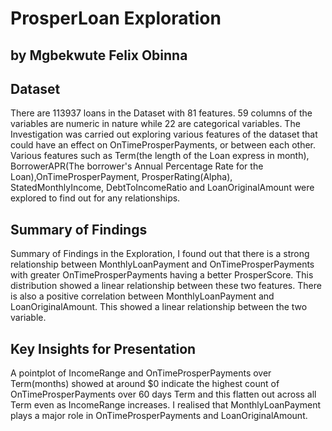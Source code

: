# ProsperLoan Exploration 
## by Mgbekwute Felix Obinna


## Dataset

There are 113937 loans in the Dataset with 81 features. 59 columns of the variables are numeric in nature while 22 are categorical variables. The Investigation was carried out exploring various features of the dataset that could have an effect on OnTimeProsperPayments, or between each other. 
Various features such as  Term(the length of the Loan express in month), BorrowerAPR(The borrower's Annual Percentage Rate for the Loan),OnTimeProsperPayment, ProsperRating(Alpha), StatedMonthlyIncome, 
DebtToIncomeRatio and LoanOriginalAmount were explored to find out for any relationships.


## Summary of Findings

Summary of Findings in the Exploration, I found out that there is a strong relationship between MonthlyLoanPayment and OnTimeProsperPayments with greater OnTimeProsperPayments having a better ProsperScore. 
This distribution showed a linear relationship between these two features.
There is also a positive correlation between MonthlyLoanPayment and LoanOriginalAmount. This showed a linear relationship between the two variable.


## Key Insights for Presentation

A pointplot of IncomeRange and OnTimeProsperPayments over Term(months) showed at around $0 indicate the highest count of OnTimeProsperPayments over 60 days Term and this flatten out across all Term even as IncomeRange increases. I realised that MonthlyLoanPayment plays a major role in OnTimeProsperPayments and LoanOriginalAmount.